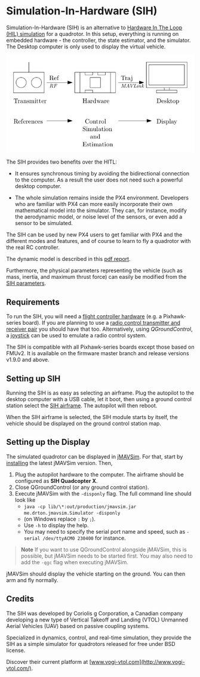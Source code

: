 # Simulation-In-Hardware (SIH)

Simulation-In-Hardware (SIH) is an alternative to [Hardware In The Loop (HIL) simulation](../simulation/hitl.md) for a quadrotor.
In this setup, everything is running on embedded hardware - the controller, the state estimator, and the simulator. 
The Desktop computer is only used to display the virtual vehicle.

![Simulator MAVLink API](../../assets/diagrams/SIH_diagram.png)

The SIH provides two benefits over the HITL:
- It ensures synchronous timing by avoiding the bidirectional connection to the computer.
  As a result the user does not need such a powerful desktop computer.

- The whole simulation remains inside the PX4 environment.
  Developers who are familiar with PX4 can more easily incorporate their own mathematical model into the simulator.
  They can, for instance, modify the aerodynamic model, or noise level of the sensors, or even add a sensor to be simulated.

The SIH can be used by new PX4 users to get familiar with PX4 and the different modes and features, and of course to learn to fly a quadrotor with the real RC controller.

The dynamic model is described in this [pdf report](https://github.com/PX4/Devguide/raw/master/assets/simulation/SIH_dynamic_model.pdf).

Furthermore, the physical parameters representing the vehicle (such as mass, inertia, and maximum thrust force) can easily be modified from the [SIH parameters](../advanced/parameter_reference.md#simulation-in-hardware).

## Requirements

To run the SIH, you will need a [flight controller hardware](https://docs.px4.io/en/flight_controller/) (e.g. a Pixhawk-series board).
If you are planning to use a [radio control transmitter and receiver pair](https://docs.px4.io/en/getting_started/rc_transmitter_receiver.html) you should have that too.
Alternatively, using *QGroundControl*, a [joystick](https://docs.qgroundcontrol.com/en/SetupView/Joystick.html) can be used to emulate a radio control system.

The SIH is compatible with all Pixhawk-series boards except those based on FMUv2.
It is available on the firmware master branch and release versions v1.9.0 and above.

## Setting up SIH

Running the SIH is as easy as selecting an airframe.
Plug the autopilot to the desktop computer with a USB cable, let it boot, then using a ground control station select the [SIH airframe](../airframes/airframe_reference.md#simulation-copter).
The autopilot will then reboot.

When the SIH airframe is selected, the SIH module starts by itself, the vehicle should be displayed on the ground control station map.

## Setting up the Display

The simulated quadrotor can be displayed in [jMAVSim](https://github.com/PX4/jMAVSim). For that, start by [installing](https://github.com/PX4/jMAVSim#installation) the latest jMAVSim version. 
Then, 
1. Plug the autopilot hardware to the computer. The airframe should be configured as **SIH Quadcopter X**.
1. Close QGroundControl (or any ground control station).
1. Execute jMAVSim with the `-disponly` flag. The full command line should look like 
   - `java -cp lib/\*:out/production/jmavsim.jar me.drton.jmavsim.Simulator -disponly` 
   - (on Windows replace `:` by `;`). 
   - Use `-h` to display the help. 
   - You may need to specify the serial port name and speed, such as `-serial /dev/ttyACM0 230400` for instance.

> **Note** If you want to use QGroundControl alongside jMAVSim, this is possible, but jMAVSim needs to be started first. You may also need to add the `-qgc` flag when executing jMAVSim.

jMAVSim should display the vehicle starting on the ground. You can then arm and fly normally.

## Credits

The SIH was developed by Coriolis g Corporation, a Canadian company developing a new type of Vertical Takeoff and Landing (VTOL) Unmanned Aerial Vehicles (UAV) based on passive coupling systems. 

Specialized in dynamics, control, and real-time simulation, they provide the SIH as a simple simulator for quadrotors released for free under BSD license.

Discover their current platform at [www.vogi-vtol.com](http://www.vogi-vtol.com/).
